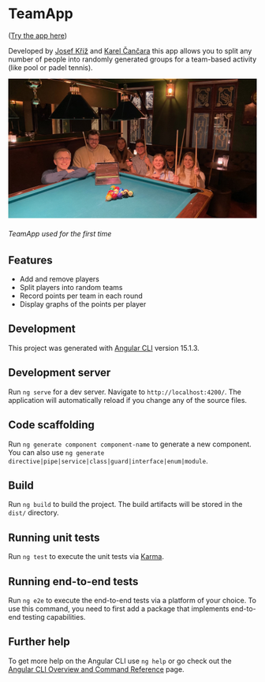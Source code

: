 # TeamApp

([Try the app here](https://josef-kriz.github.io/team-app/))

Developed by [Josef Kříž](https://github.com/josef-kriz/) and [Karel Čančara](https://github.com/kacan98) 
this app allows you to split any number of people into randomly generated groups for a team-based activity (like pool or padel tennis).

![The app used for the first time](readme%20first%20use%20picture.jpg)

###### TeamApp used for the first time


## Features
- Add and remove players
- Split players into random teams
- Record points per team in each round
- Display graphs of the points per player

## Development 
This project was generated with [Angular CLI](https://github.com/angular/angular-cli) version 15.1.3.

## Development server

Run `ng serve` for a dev server. Navigate to `http://localhost:4200/`. The application will automatically reload if you change any of the source files.

## Code scaffolding

Run `ng generate component component-name` to generate a new component. You can also use `ng generate directive|pipe|service|class|guard|interface|enum|module`.

## Build

Run `ng build` to build the project. The build artifacts will be stored in the `dist/` directory.

## Running unit tests

Run `ng test` to execute the unit tests via [Karma](https://karma-runner.github.io).

## Running end-to-end tests

Run `ng e2e` to execute the end-to-end tests via a platform of your choice. To use this command, you need to first add a package that implements end-to-end testing capabilities.

## Further help

To get more help on the Angular CLI use `ng help` or go check out the [Angular CLI Overview and Command Reference](https://angular.io/cli) page.
